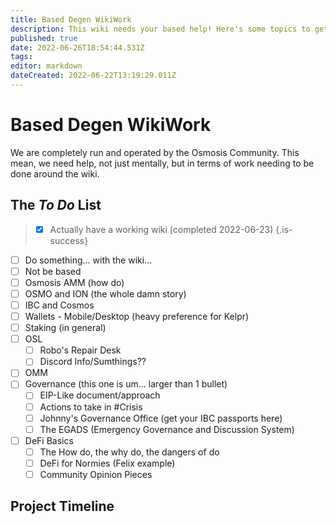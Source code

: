 ```yaml
---
title: Based Degen WikiWork
description: This wiki needs your based help! Here's some topics to get started on.
published: true
date: 2022-06-26T18:54:44.531Z
tags: 
editor: markdown
dateCreated: 2022-06-22T13:19:29.011Z
---
```


# Based Degen WikiWork

We are completely run and operated by the Osmosis Community. This mean, we need help, not just mentally, but in terms of work needing to be done around the wiki.

## The *To Do* List

> - [x] Actually have a working wiki (completed 2022-06-23)
{.is-success}

- [ ] Do something... with the wiki...
- [ ] Not be based
- [ ] Osmosis AMM (how do)
- [ ] OSMO and ION (the whole damn story)
- [ ] IBC and Cosmos
- [ ] Wallets - Mobile/Desktop (heavy preference for Kelpr)
- [ ] Staking (in general)
- [ ] OSL
	- [ ] Robo's Repair Desk
  - [ ] Discord Info/Sumthings??
- [ ] OMM
- [ ] Governance (this one is um... larger than 1 bullet)
	- [ ] EIP-Like document/approach
  - [ ] Actions to take in #Crisis
  - [ ] Johnny's Governance Office (get your IBC passports here)
  - [ ] The EGADS (Emergency Governance and Discussion System)
- [ ] DeFi Basics
	- [ ] The How do, the why do, the dangers of do
  - [ ] DeFi for Normies (Felix example)
  - [ ] Community Opinion Pieces
  
## Project Timeline

